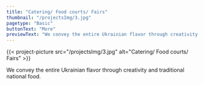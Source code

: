 ```yaml
---
title: "Catering/ Food courts/ Fairs"
thumbnail: "/projectsImg/3.jpg"
pagetype: "Basic"
buttonText: "More"
previewText: "We convey the entire Ukrainian flavor through creativity and traditional national food."
---
```


{{< project-picture src="/projectsImg/3.jpg" alt="Catering/ Food courts/ Fairs" >}}

<div class="text-center container p-6 mx-auto">
We convey the entire Ukrainian flavor through creativity and traditional national food.
</div>
